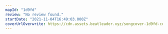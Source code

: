 ```yaml
---
mapId: "1d9fd"
review: "No review found."
startDate: "2021-11-04T16:49:03.000Z"
coverUrlOverwrite: https://cdn.assets.beatleader.xyz/songcover-1d9fd-cover.jpg
---
```

